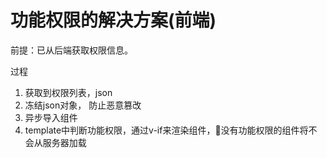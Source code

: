 # 功能权限的解决方案(前端)

前提：已从后端获取权限信息。

过程

1. 获取到权限列表，json
2. 冻结json对象， 防止恶意篡改
3. 异步导入组件
4. template中判断功能权限，通过v-if来渲染组件，没有功能权限的组件将不会从服务器加载
